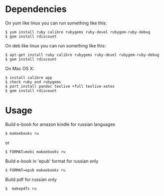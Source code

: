 Dependencies
============

On yum like linux you can run something like this:

    $ yum install ruby calibre rubygems ruby-devel rubygem-ruby-debug
    $ gem install rdiscount

On deb like linux you can run something like this:

    $ apt-get install ruby calibre rubygems ruby-devel rubygem-ruby-debug
    $ gem install rdiscount

On Mac OS X:

    $ install calibre app
    $ check ruby and rubygems
    $ port install pandoc texlive +full texlive-xetex
    $ gem install rdiscount

Usage
=====

Build e-book for amazon kindle for russian languages

 	$ makeebooks ru
or

 	$ FORMAT=mobi makeebooks ru

Build e-book in 'epub' format for russian only

 	$ FORMAT=epub makeebooks ru

Build pdf for russian only

    $  makepdfs ru

